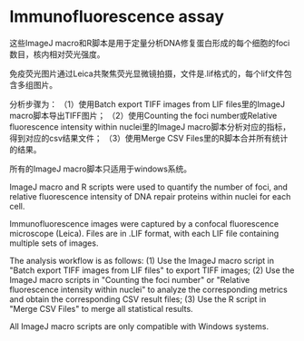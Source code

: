 Immunofluorescence assay
=============================

这些ImageJ macro和R脚本是用于定量分析DNA修复蛋白形成的每个细胞的foci数目，核内相对荧光强度。

免疫荧光图片通过Leica共聚焦荧光显微镜拍摄，文件是.lif格式的，每个lif文件包含多组图片。

分析步骤为：
（1）使用Batch export TIFF images from LIF files里的ImageJ macro脚本导出TIFF图片；
（2）使用Counting the foci number或Relative fluorescence intensity within nuclei里的ImageJ macro脚本分析对应的指标，得到对应的csv结果文件；
（3）使用Merge CSV Files里的R脚本合并所有统计的结果。

所有的ImageJ macro脚本只适用于windows系统。


ImageJ macro and R scripts were used to quantify the number of foci, and relative fluorescence intensity of DNA repair proteins within nuclei for each cell.

Immunofluorescence images were captured by a confocal fluorescence microscope (Leica). Files are in .LIF format, with each LIF file containing multiple sets of images.

The analysis workflow is as follows:
(1) Use the ImageJ macro script in "Batch export TIFF images from LIF files" to export TIFF images;
(2) Use the ImageJ macro scripts in "Counting the foci number" or "Relative fluorescence intensity within nuclei" to analyze the 
corresponding metrics and obtain the corresponding CSV result files;
(3) Use the R script in "Merge CSV Files" to merge all statistical results.

All ImageJ macro scripts are only compatible with Windows systems.
